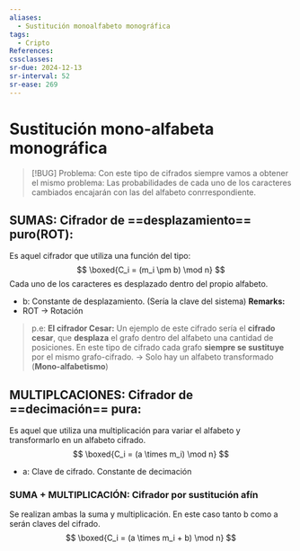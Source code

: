 ```yaml
---
aliases:
  - Sustitución monoalfabeto monográfica
tags:
  - Cripto
References: 
cssclasses: 
sr-due: 2024-12-13
sr-interval: 52
sr-ease: 269
---
```

# Sustitución mono-alfabeta monográfica

> [!BUG] Problema: 
> Con este tipo de cifrados siempre vamos a obtener el mismo problema: Las probabilidades de cada uno de los caracteres cambiados encajarán con las del alfabeto conrrespondiente. 
> 


## SUMAS: Cifrador de ==desplazamiento== puro(ROT):

Es aquel cifrador que utiliza una función del tipo: 
$$
\boxed{C_i = (m_i \pm b) \mod n}
$$
Cada uno de los caracteres es desplazado dentro del propio alfabeto. 
+ b: Constante de desplazamiento. (Sería la clave del sistema)
**Remarks:**
+ ROT → Rotación

> p.e:
	**El cifrador Cesar:**
	Un ejemplo de este cifrado sería el **cifrado cesar**, que **desplaza** el grafo dentro del alfabeto una cantidad de posiciones. 
	En este tipo de cifrado cada grafo **siempre se sustituye** por el mismo grafo-cifrado. → Solo hay un alfabeto transformado (**Mono-alfabetismo**)



## MULTIPLCACIONES: Cifrador de ==decimación== pura:
Es aquel que utiliza una multiplicación para variar el alfabeto y transformarlo en un alfabeto cifrado. 
$$
\boxed{C_i = (a \times m_i) \mod n}
$$
+ a: Clave de cifrado. Constante de decimación

### SUMA + MULTIPLICACIÓN: Cifrador por sustitución afín
Se realizan ambas la suma y multiplicación. En este caso tanto b como a serán claves del cifrado.
$$
\boxed{C_i = (a \times m_i + b) \mod n}
$$
